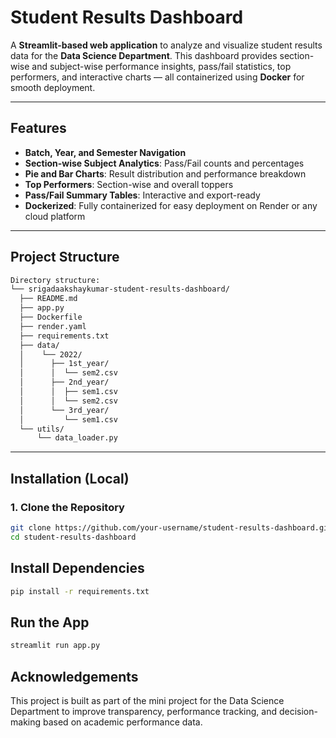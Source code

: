 # Student Results Dashboard

A **Streamlit-based web application** to analyze and visualize student results data for the **Data Science Department**. This dashboard provides section-wise and subject-wise performance insights, pass/fail statistics, top performers, and interactive charts — all containerized using **Docker** for smooth deployment.

---

## Features

- **Batch, Year, and Semester Navigation**
- **Section-wise Subject Analytics**: Pass/Fail counts and percentages
- **Pie and Bar Charts**: Result distribution and performance breakdown
- **Top Performers**: Section-wise and overall toppers
- **Pass/Fail Summary Tables**: Interactive and export-ready
- **Dockerized**: Fully containerized for easy deployment on Render or any cloud platform

---

## Project Structure
```bash
Directory structure:
└── srigadaakshaykumar-student-results-dashboard/
  ├── README.md
  ├── app.py
  ├── Dockerfile
  ├── render.yaml
  ├── requirements.txt
  ├── data/
  │    └── 2022/
  │      ├── 1st_year/
  │      │  └── sem2.csv
  │      ├── 2nd_year/
  │      │  ├── sem1.csv
  │      │  └── sem2.csv
  │      └── 3rd_year/
  │         └── sem1.csv
  └── utils/
      └── data_loader.py
```
---

## Installation (Local)

### 1. Clone the Repository

```bash
git clone https://github.com/your-username/student-results-dashboard.git
cd student-results-dashboard
```

## Install Dependencies

```bash
pip install -r requirements.txt
```

## Run the App

```bash
streamlit run app.py
```

## Acknowledgements

This project is built as part of the mini project for the Data Science Department to improve transparency, performance tracking, and decision-making based on academic performance data.
